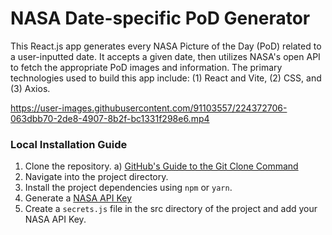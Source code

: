 # NASA Date-specific PoD Generator

This React.js app generates every NASA Picture of the Day (PoD) related to a user-inputted date. It accepts a given date, then utilizes NASA's open API to fetch the appropriate PoD images and information. The primary technologies used to build this app include: (1) React and Vite, (2) CSS, and (3) Axios.

https://user-images.githubusercontent.com/91103557/224372706-063dbb70-2de8-4907-8b2f-bc1331f298e6.mp4

### Local Installation Guide

1. Clone the repository.
   a) [GitHub's Guide to the Git Clone Command](https://github.com/git-guides/git-clone)
2. Navigate into the project directory.
3. Install the project dependencies using `npm` or `yarn`.
4. Generate a [NASA API Key](https://api.nasa.gov/)
5. Create a `secrets.js` file in the src directory of the project and add your NASA API Key.
